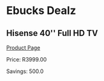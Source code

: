 
# Ebucks Dealz
## Hisense 40'' Full HD TV
[Product Page](https://www.ebucks.com/web/shop/productSelected.do?prodId=1162680461&catId=363628279)

Price: R3999.00

Savings: 500.0


	